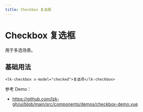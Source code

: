 ```yaml
---
title: Checkbox 复选框
---
```


# Checkbox 复选框

用于多选场景。

## 基础用法

```vue
<lk-checkbox v-model="checked">复选项</lk-checkbox>
```

参考 Demo：
- https://github.com/lzk-gh/ui/blob/main/src/components/demos/checkbox-demo.vue
